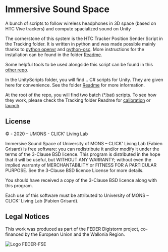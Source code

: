 # Immersive Sound Space
A bunch of scripts to follow wireless headphones in 3D space (based on HTC Vive trackers) and compute spacialized sound on Unity

The cornerstone of this system is the HTC Tracker Position Sender Script in the Tracking folder. It is written in python and was made possible mainly thanks to [python openvr](https://github.com/cmbruns/pyopenvr) and [python-osc](https://github.com/attwad/python-osc). More instructions for the installation can be found in the folder [Readme](Tracking/README.md).

Some helpful tools to be used alongside this script can be found in this [other repo](https://github.com/numediart/ISS_Utils).

In the UnityScripts folder, you will find... C# scripts for Unity. They are given here for convenience. See the folder [Readme](UnityScripts/README.md) for more information.

At the root of the repo, you will find two batch (*.bat) scripts.
To see how they work, please check the Tracking folder Readme for [calibration](Tracking/README.md#calibration) or [launch](Tracking/README.md#first-launch).


## License
© - 2020 – UMONS - CLICK' Living Lab

Immersive Sound Space of University of MONS – CLICK' Living Lab (Fabien Grisard) is free software: 
you can redistribute it and/or modify it under the terms of the 3-Clause BSD licence. 
This program is distributed in the hope that it will be useful, but WITHOUT ANY WARRANTY; 
without even the implied warranty of MERCHANTABILITY or FITNESS FOR A PARTICULAR PURPOSE.
See the 3-Clause BSD licence License for more details.
 
​​​​​You should have received a copy of the 3-Clause BSD licence along with this program.  
 
Each use of this software must be attributed to University of MONS – CLICK' Living Lab  (Fabien Grisard).

## Legal Notices
This work was produced as part of the FEDER Digistorm project, co-financed by the European Union and the Wallonia Region.

![Logo FEDER-FSE](https://www.enmieux.be/sites/all/themes/enmieux_theme/img/logo-feder-fse.png)